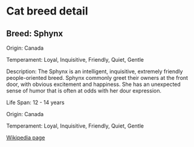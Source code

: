 
<!DOCTYPE html>
<html>
   <head>
        <title>Cat Detail</title>
        <link rel="stylesheet" href="/css/styles.css">
        <link rel="stylesheet" href="/css/cat-detail.css">
   </head>
    <body>
        <h1>Cat breed detail</h1>
        <h2>Breed: Sphynx</h2>
        <p>Origin: Canada</p>
        <p>Temperament: Loyal, Inquisitive, Friendly, Quiet, Gentle</p>
        <p>Description: The Sphynx is an intelligent, inquisitive, extremely friendly people-oriented breed. Sphynx commonly greet their owners  at the front door, with obvious excitement and happiness. She has an unexpected sense of humor that is often at odds with her dour expression.</p>
        <p>Life Span: 12 - 14 years</p>
        <p>Origin: Canada</p>
        <p>Temperament: Loyal, Inquisitive, Friendly, Quiet, Gentle</p>
        <p><a href=https://en.wikipedia.org/wiki/Sphynx_(cat)>Wikipedia page</a></p>
<!--        <p><a href=undefined>Image</a></p>-->
     </body>
</html>
        
